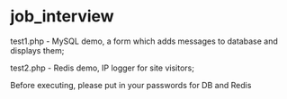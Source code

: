 # job_interview

test1.php - MySQL demo, a form which adds messages to database and displays them;

test2.php - Redis demo, IP logger for site visitors;

Before executing, please put in your passwords for DB and Redis
